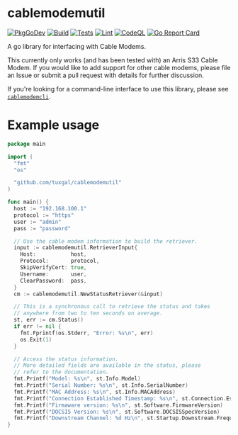 # cablemodemutil

[![PkgGoDev](https://pkg.go.dev/badge/github.com/tuxgal/cablemodemutil)](https://pkg.go.dev/github.com/tuxgal/cablemodemutil) [![Build](https://github.com/tuxgal/cablemodemutil/actions/workflows/build.yml/badge.svg)](https://github.com/tuxgal/cablemodemutil/actions/workflows/build.yml) [![Tests](https://github.com/tuxgal/cablemodemutil/actions/workflows/tests.yml/badge.svg)](https://github.com/tuxgal/cablemodemutil/actions/workflows/tests.yml) [![Lint](https://github.com/tuxgal/cablemodemutil/actions/workflows/lint.yml/badge.svg)](https://github.com/tuxgal/cablemodemutil/actions/workflows/lint.yml) [![CodeQL](https://github.com/tuxgal/cablemodemutil/actions/workflows/codeql-analysis.yml/badge.svg)](https://github.com/tuxgal/cablemodemutil/actions/workflows/codeql-analysis.yml) [![Go Report Card](https://goreportcard.com/badge/github.com/tuxgal/cablemodemutil)](https://goreportcard.com/report/github.com/tuxgal/cablemodemutil)

A go library for interfacing with Cable Modems.

This currently only works (and has been tested with) an Arris S33 Cable
Modem. If you would like to add support for other cable modems, please
file an Issue or submit a pull request with details for further discussion.

If you're looking for a command-line interface to use this library, please
see [`cablemodemcli`](https://github.com/tuxgal/cablemodemcli).

# Example usage

```go
package main

import (
  "fmt"
  "os"

  "github.com/tuxgal/cablemodemutil"
)

func main() {
  host := "192.168.100.1"
  protocol := "https"
  user := "admin"
  pass := "password"

  // Use the cable modem information to build the retriever.
  input := cablemodemutil.RetrieverInput{
    Host:           host,
    Protocol:       protocol,
    SkipVerifyCert: true,
    Username:       user,
    ClearPassword:  pass,
  }
  cm := cablemodemutil.NewStatusRetriever(&input)

  // This is a synchronous call to retrieve the status and takes
  // anywhere from two to ten seconds on average.
  st, err := cm.Status()
  if err != nil {
    fmt.Fprintf(os.Stderr, "Error: %s\n", err)
    os.Exit(1)
  }

  // Access the status information.
  // More detailed fields are available in the status, please
  // refer to the documentation.
  fmt.Printf("Model: %s\n", st.Info.Model)
  fmt.Printf("Serial Number: %s\n", st.Info.SerialNumber)
  fmt.Printf("MAC Address: %s\n", st.Info.MACAddress)
  fmt.Printf("Connection Established Timestamp: %s\n", st.Connection.EstablishedAt)
  fmt.Printf("Firmaware version: %s\n", st.Software.FirmwareVersion)
  fmt.Printf("DOCSIS Version: %s\n", st.Software.DOCSISSpecVersion)
  fmt.Printf("Downstream Channel: %d Hz\n", st.Startup.Downstream.FrequencyHZ)
}
```
